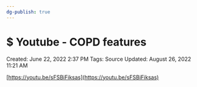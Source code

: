 ```yaml
---
dg-publish: true
---
```


# $ Youtube - COPD features

Created: June 22, 2022 2:37 PM
Tags: Source
Updated: August 26, 2022 11:21 AM

[https://youtu.be/sFSBiFiksas](https://youtu.be/sFSBiFiksas)